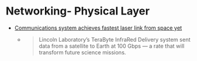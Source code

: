 Networking- Physical Layer
=========================

* [Communications system achieves fastest laser link from space yet](https://news.mit.edu/2022/communications-system-achieves-fastest-laser-link-space-yet-1130)
    * >  Lincoln Laboratory’s TeraByte InfraRed Delivery system sent data from a satellite to Earth at 100 Gbps — a rate that will transform future science missions.

